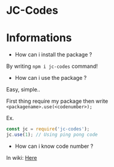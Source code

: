 # JC-Codes

# Informations
- How can i install the package ?

By writing ``npm i jc-codes`` command!

- How can i use the package ?


Easy, simple..

First thing require my package then write ``<packagename>.use(<codenumber>);``

Ex. 
```js
const jc = require('jc-codes');
jc.use(1); // Using ping pong code
```


- How can i know code number ?

In wiki: [Here](https://github.com/JustCarry/JC-Codes/wiki)
